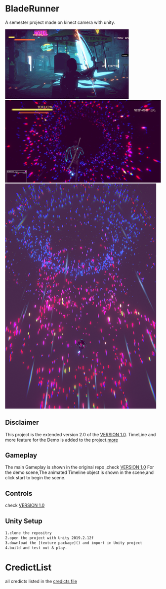 # BladeRunner
A semester project made on kinect camera with unity.


![gameplay](/slidesMaterials/Sample.gif) 
![hype](slidesMaterials/Hyperscene.png)
![running](/slidesMaterials/running.png)

## Disclaimer

This project is the extended version 2.0 of the [VERSION 1.0](https://github.com/hakrrr/Blade-Runner). TimeLine and more feature for the Demo is added to the project.[more](https://github.com/yldn/BladeRunner/blob/add-license-1/LICENSE)

## Gameplay

The main Gameplay is shown in the original repo ,check [VERSION 1.0](https://github.com/hakrrr/Blade-Runner)
For the demo scene,The animated Timeline object is shown in the scene,and click start to begin the scene.


## Controls

check [VERSION 1.0](https://github.com/hakrrr/Blade-Runner)

## Unity Setup

	1.clone the repositry
	2.open the project with Unity 2019.2.12f
	3.download the [texture package]() and import in Unity project
	4.build and test out & play.

# CredictList
all credicts listed in the [credicts file](credicts.txt)


